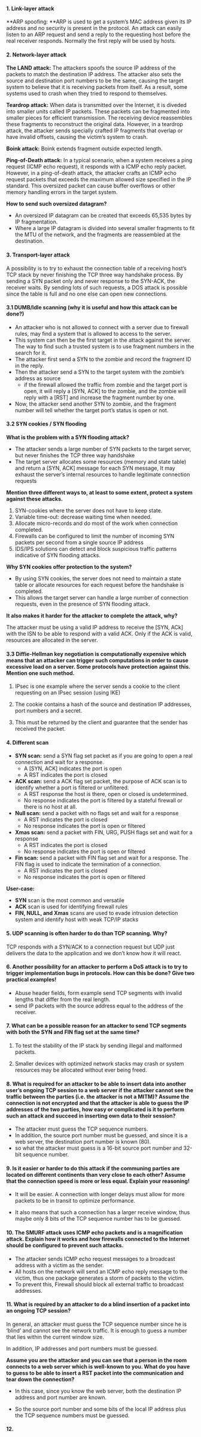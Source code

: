 #### 1. Link-layer attack

**ARP spoofing: **ARP is used to get a system’s MAC address given its IP address and no security is present in the protocol. An attack can easily listen to an ARP request and send a reply to the requesting host before the real receiver responds. Normally the first reply will be used by hosts. 



#### 2. Network-layer attack

**The LAND attack:** The attackers spoofs the source IP address of the packets to match the destination IP address. The attacker also sets the source and destination port numbers to be the same, causing the target system to believe that it is receiving packets from itself. As a result, some systems used to crash when they tried to respond to themselves.

**Teardrop attack:** When data is transmitted over the Internet, it is diveded into smaller units called IP packets. These packets can be fragmented into smaller pieces for efficient transmission. The receiving device reassembles these fragments to reconstruct the original data. However, in a teardrop attack, the attacker sends specially crafted IP fragments that overlap or have invalid offsets, causing the victim’s system to crash.

**Boink attack:** Boink extends fragment outside expected length.

**Ping-of-Death attack:** In a typical scenario, when a system receives a ping request (ICMP echo request), it responds with a ICMP echo reply packet. However, in a ping-of-death attack, the attacker crafts an ICMP echo request packets that exceeds the maximum allowed size specified in the IP standard. This oversized packet can cause buffer overflows or other memory handling errors in the target system.

**How to send such oversized datagram?**

- An oversized IP datagram can be created that exceeds 65,535 bytes by IP fragmentation.
- Where a large IP datagram is divided into several smaller fragments to fit the MTU of the network, and the fragments are reassembled at the destination.

#### 3. Transport-layer attack

A possibility is to try to exhaust the connection table of a receiving host’s TCP stack by never finishing the TCP three way handshake process. By sending a SYN packet only and never response to the SYN-ACK, the receiver waits. By sending lots of such requests, a DOS attack is possible since the table is full and no one else can open new connections.

#### 3.1 DUMB/Idle scanning (why it is useful and how this attack can be done?)

- An attacker who is not allowed to connect with a server due to firewall rules, may find a system that is allowed to access to the server.
- This system can then be the first target in the attack against the server. The way to find such a trusted system is to use fragment numbers in the search for it.
- The attacker first send a SYN to the zombie and record the fragment ID in the reply.
- Then the attacker send a SYN to the target system with the zombie’s address as source
  - if the firewall allowed the traffic from zombie and the target port is open, it will reply a [SYN, ACK] to the zombie, and the zombie will reply with a [RST] and increase the fragment number by one.
- Now, the attacker send another SYN to zombie, and the fragment number will tell whether the target port’s status is open or not.

#### 3.2 SYN cookies / SYN flooding

**What is the problem with a SYN flooding attack?**

- The attacker sends a large number of SYN packets to the target server, but never finishes the TCP three way handshake
- The target server allocates some resources (memory and state table) and return a [SYN, ACK] message for each SYN message, It may exhaust the server’s internal resources to handle legitimate connection requests

**Mention three different ways to, at least to some extent, protect a system against these attacks.**

1. SYN-cookies where the server does not have to keep state.
2. Variable time-out: decrease waiting time when needed.
3. Allocate micro-records and do most of the work when connection completed.
4. Firewalls can be configured to limit the number of incoming SYN packets per second from a single source IP address 
5. IDS/IPS solutions can detect and block suspicious traffic patterns indicative of SYN flooding attacks.

**Why SYN cookies offer protection to the system?**

- By using SYN cookies, the server does not need to maintain a state table or allocate resources for each request before the handshake is completed.
- This allows the target server can handle a large number of connection requests, even in the presence of SYN flooding attack.

**It also makes it harder for the attacker to complete the attack, why?**

The attacker must be using a valid IP address to receive the [SYN, ACk] with the ISN to be able to respond with a valid ACK. Only if the ACK is valid, resources are allocated in the server. 

#### 3.3 Diffie-Hellman key negotiation is computationally expensive which means that an attacker can trigger such computations in order to cause excessive load on a server. Some protocols have protection against this. Mention one such method.

1. IPsec is one example where the server sends a cookie to the client requesting on an IPsec session (using IKE)

2. The cookie contains a hash of the source and destination IP addresses, port numbers and a secret.
3. This must be returned by the client and guarantee that the sender has received the packet.





#### 4. Different scan

- **SYN scan:** send a SYN flag set packet as if you are going to open a real connection and wait for a response.
  - A [SYN, ACK] indicates the port is open
  - A RST indicates the port is closed
- **ACK scan:** send a ACK flag set packet, the purpose of ACK scan is to identify whether a port is filtered or unfiltered.
  - A RST response the host is there, open or closed is undetermined.
  - No response indicates the port is filtered by a stateful firewall or there is no host at all.
- **Null scan:** send a packet with no flags set and wait for a response
  - A RST indicates the port is closed
  - No response indicates the port is open or filtered
- **Xmas scan:** send a packet with FIN, URG, PUSH flags set and wait for a response
  - A RST indicates the port is closed
  - No response indicates the port is open or filtered
- **Fin scan:** send a packet with FIN flag set and wait for a response. The FIN flag is used to indicate the termination of a connection.
  - A RST indicates the port is closed
  - No response indicates the port is open or filtered

**User-case:**

- **SYN** scan is the most common and versatile 
- **ACK** scan is used for identifying firewall rules
- **FIN, NULL, and Xmas** scans are used to evade intrusion detection system and identify host with weak TCP/IP stacks



#### 5. UDP scanning is often harder to do than TCP scanning. Why?

TCP responds with a SYN/ACK to a connection request but UDP just delivers the data to the application and we don’t know how it will react.



#### 6.  Another possibility for an attacker to perform a DoS attack is to try to trigger implementation bugs in protocols. How can this be done? Give two practical examples!

- Abuse header fields, form example send TCP segments with invalid lengths that differ from the real length.
- send IP packets with the source address equal to the address of the receiver.



#### 7. What can be a possible reason for an attacker to send TCP segments with both the SYN and FIN flag set at the same time?

1. To test the stability of the IP stack by sending illegal and malformed packets.

2. Smaller devices with optimized network stacks may crash or system resources may be allocated without ever being freed.



#### 8. What is required for an attacker to be able to insert data into another user’s ongoing TCP session to a web server if the attacker cannot see the traffic between the parties (i.e. the attacker is not a MITM)? Assume the connection is not encrypted and that the attacker is able to guess the IP addresses of the two parties, how easy or complicated is it to perform such an attack and succeed in inserting own data to their session?

- The attacker must guess the TCP sequence numbers.
- In addition, the source port number must be guessed, and since it is a web server, the destination port number is known (80).
- so what the attacker must guess is a 16-bit source port number and 32-bit sequence number.



#### 9. Is it easier or harder to do this attack if the communing parties are located on different continents than very close to each other? Assume that the connection speed is more or less equal. Explain your reasoning!

- It will be easier. A connection with longer delays must allow for more packets to be in transit to optimize performance. 

- It also means that such a connection has a larger receive window, thus maybe only 8 bits of the TCP sequence number has to be guessed.



#### 10. The SMURF attack uses ICMP echo packets and is a magnification attack. Explain how it works and how firewalls connected to the Internet should be configured to prevent such attacks.

- The attacker sends ICMP echo request messages to a broadcast address with a victim as the sender.
- All hosts on the network will send an ICMP echo reply message to the victim, thus one package generates a storm of packets to the victim.
- To prevent this, Firewall should block all external traffic to broadcast addresses.



#### 11. What is required by an attacker to do a blind insertion of a packet into an ongoing TCP session? 

In general, an attacker must guess the TCP sequence number since he is ‘blind’ and cannot see the network traffic. It is enough to guess a number that lies within the current window size.

In addition, IP addresses and port numbers must be guessed.

**Assume you are the attacker and you can see that a person in the room connects to a web server which is well-known to you. What do you have to guess to be able to insert a RST packet into the communication and tear down the connection?** 

- In this case, since you know the web server, both the destination IP address and port number are known.

- So the source port number and some bits of the local IP address plus the TCP sequence numbers must be guessed.



#### 12.

























